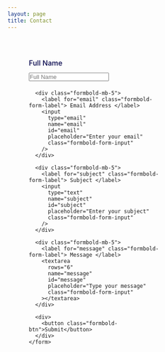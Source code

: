 ```yaml
---
layout: page
title: Contact
---
```



<div class="formbold-main-wrapper">
  <!-- Author: FormBold Team -->
  <!-- Learn More: https://formbold.com -->
  <div class="formbold-form-wrapper">
    <form action="https://formbold.com/s/FORM_ID" method="POST">
      <div class="formbold-mb-5">
        <label for="name" class="formbold-form-label"> Full Name </label>
        <input
          type="text"
          name="name"
          id="name"
          placeholder="Full Name"
          class="formbold-form-input"
        />
      </div>

      <div class="formbold-mb-5">
        <label for="email" class="formbold-form-label"> Email Address </label>
        <input
          type="email"
          name="email"
          id="email"
          placeholder="Enter your email"
          class="formbold-form-input"
        />
      </div>

      <div class="formbold-mb-5">
        <label for="subject" class="formbold-form-label"> Subject </label>
        <input
          type="text"
          name="subject"
          id="subject"
          placeholder="Enter your subject"
          class="formbold-form-input"
        />
      </div>

      <div class="formbold-mb-5">
        <label for="message" class="formbold-form-label"> Message </label>
        <textarea
          rows="6"
          name="message"
          id="message"
          placeholder="Type your message"
          class="formbold-form-input"
        ></textarea>
      </div>

      <div>
        <button class="formbold-btn">Submit</button>
      </div>
    </form>
  </div>
</div>
<style>
  @import url('https://fonts.googleapis.com/css2?family=Inter:wght@400;500;600;700&display=swap');
  * {
    margin: 0;
    padding: 0;
    box-sizing: border-box;
  }
  body {
    font-family: "Inter", sans-serif;
  }
  .formbold-mb-5 {
    margin-bottom: 20px;
  }
  .formbold-pt-3 {
    padding-top: 12px;
  }
  .formbold-main-wrapper {
    display: flex;
    align-items: center;
    justify-content: center;
    padding: 48px;
  }

  .formbold-form-wrapper {
    margin: 0 auto;
    max-width: 550px;
    width: 100%;
    background: white;
  }
  .formbold-form-label {
    display: block;
    font-weight: 500;
    font-size: 16px;
    color: #07074d;
    margin-bottom: 12px;
  }
  .formbold-form-label-2 {
    font-weight: 600;
    font-size: 20px;
    margin-bottom: 20px;
  }

  .formbold-form-input {
    width: 100%;
    padding: 12px 24px;
    border-radius: 6px;
    border: 1px solid #e0e0e0;
    background: white;
    font-weight: 500;
    font-size: 16px;
    color: #6b7280;
    outline: none;
    resize: none;
  }
  .formbold-form-input:focus {
    border-color: #6a64f1;
    box-shadow: 0px 3px 8px rgba(0, 0, 0, 0.05);
  }

  .formbold-btn {
    text-align: center;
    font-size: 16px;
    border-radius: 6px;
    padding: 14px 32px;
    border: none;
    font-weight: 600;
    background-color: #6a64f1;
    color: white;
    cursor: pointer;
  }
  .formbold-btn:hover {
    box-shadow: 0px 3px 8px rgba(0, 0, 0, 0.05);
  }

  .formbold--mx-3 {
    margin-left: -12px;
    margin-right: -12px;
  }
  .formbold-px-3 {
    padding-left: 12px;
    padding-right: 12px;
  }
  .flex {
    display: flex;
  }
  .flex-wrap {
    flex-wrap: wrap;
  }
  .w-full {
    width: 100%;
  }
  @media (min-width: 540px) {
    .sm\:w-half {
      width: 50%;
    }
  }
</style>
